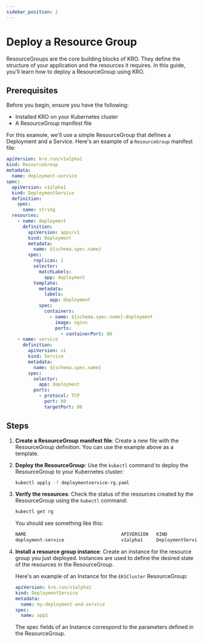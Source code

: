 ```yaml
---
sidebar_position: 2
---
```


# Deploy a Resource Group

ResourceGroups are the core building blocks of KRO. They define the structure of
your application and the resources it requires. In this guide, you'll learn how
to deploy a ResourceGroup using KRO.

## Prerequisites

Before you begin, ensure you have the following:

- Installed KRO on your Kubernetes cluster
- A ResourceGroup manifest file

For this examole, we'll use a simple ResourceGroup that defines a Deployment and
a Service. Here's an example of a `ResourceGroup` manifest file:

```yaml title="deploymentservice-rg.yaml"
apiVersion: kro.run/v1alpha1
kind: ResourceGroup
metadata:
  name: deployment-service
spec:
  apiVersion: v1alpha1
  kind: DeploymentService
  definition:
    spec:
      name: string
  resources:
    - name: deployment
      definition:
        apiVersion: apps/v1
        kind: Deployment
        metadata:
          name: ${schema.spec.name}
        spec:
          replicas: 1
          selector:
            matchLabels:
              app: deployment
          template:
            metadata:
              labels:
                app: deployment
            spec:
              containers:
                - name: ${schema.spec.name}-deployment
                  image: nginx
                  ports:
                    - containerPort: 80
    - name: service
      definition:
        apiVersion: v1
        kind: Service
        metadata:
          name: ${schema.spec.name}
        spec:
          selector:
            app: deployment
          ports:
            - protocol: TCP
              port: 80
              targetPort: 80
```

## Steps

1. **Create a ResourceGroup manifest file**: Create a new file with the
   ResourceGroup definition. You can use the example above as a template.

2. **Deploy the ResourceGroup**: Use the `kubectl` command to deploy the
   ResourceGroup to your Kubernetes cluster:

   ```bash
   kubectl apply -f deploymentservice-rg.yaml
   ```

3. **Verify the resources**: Check the status of the resources created by the
   ResourceGroup using the `kubectl` command:

   ```bash
   kubectl get rg
   ```

   You should see something like this:

   ```bash
   NAME                                   APIVERSION   KIND                STATE    AGE
   deployment-service                     v1alpha1     DeploymentService   ACTIVE   16m
   ```

4. **Install a resource group instance**: Create an instance for the resource group you
   just deployed. Instances are used to define the desired state of the resources
   in the ResourceGroup.

   Here's an example of an Instance for the `EKSCluster` ResourceGroup:

   ```yaml
   apiVersion: kro.run/v1alpha1
   kind: DeploymentService
   metadata:
     name: my-deployment-and-service
   spec:
     name: app1
   ```

   The spec fields of an Instance correspond to the parameters defined in the
   ResourceGroup.
